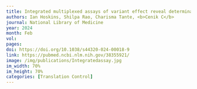 ```yaml
---
title: Integrated multiplexed assays of variant effect reveal determinants of catechol-O-methyltransferase gene expression
authors: Ian Hoskins, Shilpa Rao, Charisma Tante, <b>Cenik C</b>
journal: National Library of Medicine
year: 2024
month: Feb
vol: 
pages: 
doi: https://doi.org/10.1038/s44320-024-00018-9
link: https://pubmed.ncbi.nlm.nih.gov/38355921/
image: /img/publications/Integratedassay.jpg
im_width: 70%
im_height: 70%
categories: [Translation Control]
---
```

